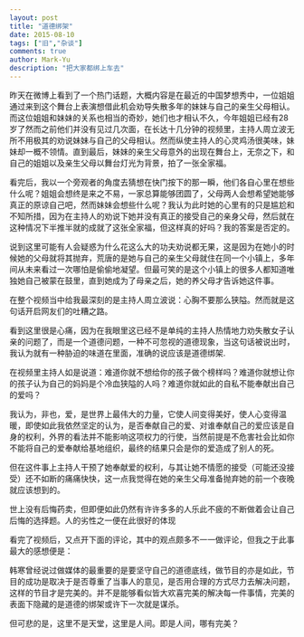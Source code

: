 ```yaml
---
layout: post
title: "道德绑架"
date: 2015-08-10
tags: ["旧","杂谈"]
comments: true
author: Mark-Yu
description: "把大家都绑上车去"
---
```


昨天在微博上看到了一个热门话题，大概内容是在最近的中国梦想秀中，一位姐姐通过来到这个舞台上表演想借此机会劝导失散多年的妹妹与自己的亲生父母相认。而这位姐姐和妹妹的关系也相当的奇妙，她们也才相认不久，今年姐姐已经有28岁了然而之前他们并没有见过几次面，在长达十几分钟的视频里，主持人周立波无所不用极其的劝说妹妹与自己的父母相认。然而纵使主持人的心灵鸡汤很美味，妹妹却一概不领情。直到最后，妹妹的亲生父母意外的出现在舞台上，无奈之下，和自己的姐姐以及亲生父母以舞台灯光为背景，拍了一张全家福。

看完后，我以一个旁观者的角度去猜想在快门按下的那一瞬，他们各自心里在想些什么呢？姐姐会想终是来之不易，一家总算能够团圆了，父母两人会想希望她能够真正的原谅自己吧，然而妹妹会想些什么呢？我认为此时她的心里有的只是尴尬和不知所措，因为在主持人的劝说下她并没有真正的接受自己的亲身父母，然后就在这种情况下半推半就的成就了这张全家福，但这样真的好吗？我的答案是否定的。

说到这里可能有人会疑惑为什么花这么大的功夫劝说都无果，这是因为在她小的时候她的父母就将其抛弃，荒唐的是她与自己的亲生父母就住在同一个小镇上，多年间从未来看过一次哪怕是偷偷地凝望。但最可笑的是这个小镇上的很多人都知道唯独她自己被蒙在鼓里，直到她成为了母亲之后，她的养父母才告诉她这件事。

在整个视频当中给我最深刻的是主持人周立波说：心胸不要那么狭隘。然而就是这句话开启网友们的吐糟之路。

看到这里很是心痛，因为在我眼里这已经不是单纯的主持人热情地力劝失散女子认亲的问题了，而是一个道德问题，一种不可忽视的道德现象，当这句话被说出时，我认为就有一种胁迫的味道在里面，准确的说应该是道德绑架.

在视频里主持人如是说道：难道你就不想给你的孩子做个榜样吗？难道你就想让你的孩子认为自己的妈妈是个冷血狭隘的人吗？难道你就如此的自私不能奉献出自己的爱吗？

我认为，非也，爱，是世界上最伟大的力量，它使人间变得美好，使人心变得温暖，即使如此我依然坚定的认为，是否奉献自己的爱、对谁奉献自己的爱应该是自身的权利，外界的看法并不能影响这项权力的行使，当然前提是不危害社会比如你不能将自己的爱奉献给基地组织，最终的结果只会是你的爱造成了别人的死。

但在这件事上主持人干预了她奉献爱的权利，与其让她不情愿的接受（可能还没接受）还不如断的痛痛快快，这一点我觉得在她的亲生父母准备抛弃她的前一个夜晚就应该想到的。

世上没有后悔药卖，但即便如此仍然有许许多多的人乐此不疲的不断做着会让自己后悔的选择题。人的劣性之一便在此很好的体现

看完了视频后，又点开下面的评论，其中的观点颇多不一一做评论，但我之于此事最大的感想便是：

韩寒曾经说过做媒体的最重要的是要坚守自己的道德底线，做节目的亦是如此，节目的成功是取决于是否尊重了当事人的意见，是否用合理的方式尽力去解决问题，这样的节目才是完美的。并不是能够看似皆大欢喜完美的解决每一件事情，完美的表面下隐藏的是道德的绑架或许下一次就是谋杀。

但可悲的是，这里不是天堂，这里是人间。即是人间，哪有完美？